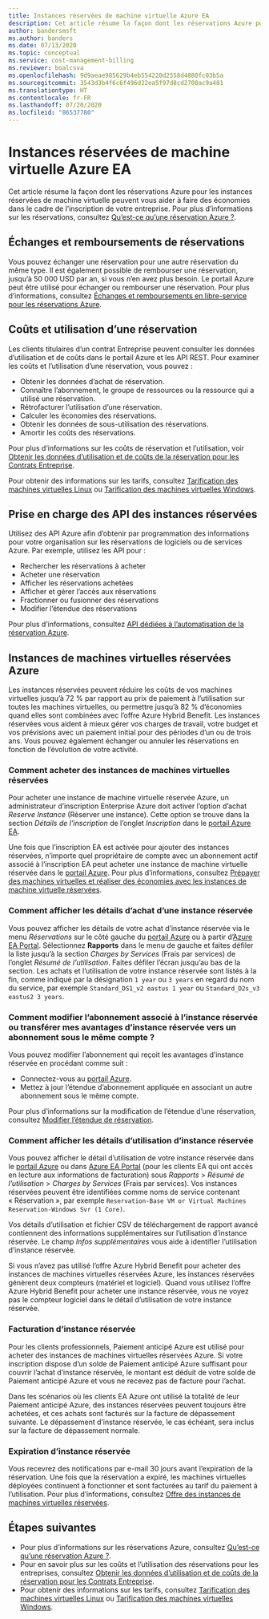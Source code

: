 ```yaml
---
title: Instances réservées de machine virtuelle Azure EA
description: Cet article résume la façon dont les réservations Azure pour les instances réservées de machine virtuelle peuvent vous aider à faire des économies dans le cadre de l’inscription de votre entreprise.
author: bandersmsft
ms.author: banders
ms.date: 07/13/2020
ms.topic: conceptual
ms.service: cost-management-billing
ms.reviewer: boalcsva
ms.openlocfilehash: 9d9aeae985629b4eb554220d2558d4880fc03b5a
ms.sourcegitcommit: 3543d3b4f6c6f496d22ea5f97d8cd2700ac9a481
ms.translationtype: HT
ms.contentlocale: fr-FR
ms.lasthandoff: 07/20/2020
ms.locfileid: "86537780"
---
```

# <a name="azure-ea-vm-reserved-instances"></a>Instances réservées de machine virtuelle Azure EA

Cet article résume la façon dont les réservations Azure pour les instances réservées de machine virtuelle peuvent vous aider à faire des économies dans le cadre de l’inscription de votre entreprise. Pour plus d’informations sur les réservations, consultez [Qu’est-ce qu’une réservation Azure ?](../reservations/save-compute-costs-reservations.md).

## <a name="reservation-exchanges-and-refunds"></a>Échanges et remboursements de réservations

Vous pouvez échanger une réservation pour une autre réservation du même type. Il est également possible de rembourser une réservation, jusqu’à 50 000 USD par an, si vous n’en avez plus besoin. Le portail Azure peut être utilisé pour échanger ou rembourser une réservation. Pour plus d’informations, consultez [Échanges et remboursements en libre-service pour les réservations Azure](../reservations/exchange-and-refund-azure-reservations.md).

## <a name="reservation-costs-and-usage"></a>Coûts et utilisation d’une réservation

Les clients titulaires d’un contrat Entreprise peuvent consulter les données d’utilisation et de coûts dans le portail Azure et les API REST. Pour examiner les coûts et l’utilisation d’une réservation, vous pouvez :

- Obtenir les données d’achat de réservation.
- Connaître l’abonnement, le groupe de ressources ou la ressource qui a utilisé une réservation.
- Rétrofacturer l’utilisation d’une réservation.
- Calculer les économies des réservations.
- Obtenir les données de sous-utilisation des réservations.
- Amortir les coûts des réservations.

Pour plus d’informations sur les coûts de réservation et l’utilisation, voir [Obtenir les données d’utilisation et de coûts de la réservation pour les Contrats Entreprise](../reservations/understand-reserved-instance-usage-ea.md).

Pour obtenir des informations sur les tarifs, consultez [Tarification des machines virtuelles Linux](https://azure.microsoft.com/pricing/details/virtual-machines/linux/) ou [Tarification des machines virtuelles Windows](https://azure.microsoft.com/pricing/details/virtual-machines/windows/).

## <a name="reserved-instances-api-support"></a>Prise en charge des API des instances réservées

Utilisez des API Azure afin d’obtenir par programmation des informations pour votre organisation sur les réservations de logiciels ou de services Azure. Par exemple, utilisez les API pour :

- Rechercher les réservations à acheter
- Acheter une réservation
- Afficher les réservations achetées
- Afficher et gérer l’accès aux réservations
- Fractionner ou fusionner des réservations
- Modifier l’étendue des réservations

Pour plus d’informations, consultez [API dédiées à l’automatisation de la réservation Azure](../reservations/reservation-apis.md).

## <a name="azure-reserved-virtual-machine-instances"></a>Instances de machines virtuelles réservées Azure

Les instances réservées peuvent réduire les coûts de vos machines virtuelles jusqu’à 72 % par rapport au prix de paiement à l’utilisation sur toutes les machines virtuelles, ou permettre jusqu’à 82 % d’économies quand elles sont combinées avec l’offre Azure Hybrid Benefit. Les instances réservées vous aident à mieux gérer vos charges de travail, votre budget et vos prévisions avec un paiement initial pour des périodes d’un ou de trois ans. Vous pouvez également échanger ou annuler les réservations en fonction de l’évolution de votre activité.

### <a name="how-to-buy-reserved-virtual-machine-instances"></a>Comment acheter des instances de machines virtuelles réservées

Pour acheter une instance de machine virtuelle réservée Azure, un administrateur d’inscription Enterprise Azure doit activer l’option d’achat _Reserve Instance_ (Réserver une instance). Cette option se trouve dans la section _Détails de l’inscription_ de l’onglet _Inscription_ dans le [portail Azure EA](https://ea.azure.com/).

Une fois que l’inscription EA est activée pour ajouter des instances réservées, n’importe quel propriétaire de compte avec un abonnement actif associé à l’inscription EA peut acheter une instance de machine virtuelle réservée dans le [portail Azure](https://aka.ms/reservations). Pour plus d’informations, consultez [Prépayer des machines virtuelles et réaliser des économies avec les instances de machine virtuelle réservées](https://go.microsoft.com/fwlink/?linkid=861721).

### <a name="how-to-view-reserved-instance-purchase-details"></a>Comment afficher les détails d’achat d’une instance réservée

Vous pouvez afficher les détails de votre achat d’instance réservée via le menu _Réservations_ sur le côté gauche du [portail Azure](https://aka.ms/reservations) ou à partir d’[Azure EA Portal](https://ea.azure.com/). Sélectionnez **Rapports** dans le menu de gauche et faites défiler la liste jusqu’à la section _Charges by Services_ (Frais par services) de l’onglet _Résumé de l’utilisation_. Faites défiler l’écran jusqu’au bas de la section. Les achats et l’utilisation de votre instance réservée sont listés à la fin, comme indiqué par la désignation `1 year` ou `3 years` en regard du nom du service, par exemple `Standard_DS1_v2 eastus 1 year` ou `Standard_D2s_v3 eastus2 3 years`.

### <a name="how-can-i-change-the-subscription-associated-with-reserved-instance-or-transfer-my-reserved-instance-benefits-to-a-subscription-under-the-same-account"></a>Comment modifier l’abonnement associé à l’instance réservée ou transférer mes avantages d’instance réservée vers un abonnement sous le même compte ?

Vous pouvez modifier l’abonnement qui reçoit les avantages d’instance réservée en procédant comme suit :

- Connectez-vous au [portail Azure](https://aka.ms/reservations).
- Mettez à jour l’étendue d’abonnement appliquée en associant un autre abonnement sous le même compte.

Pour plus d’informations sur la modification de l’étendue d’une réservation, consultez [Modifier l’étendue de réservation](../reservations/manage-reserved-vm-instance.md#change-the-reservation-scope).

### <a name="how-to-view-reserved-instance-usage-details"></a>Comment afficher les détails d’utilisation d’instance réservée

Vous pouvez afficher le détail d’utilisation de votre instance réservée dans le [portail Azure](https://aka.ms/reservations) ou dans [Azure EA Portal](https://ea.azure.com/) (pour les clients EA qui ont accès en lecture aux informations de facturation) sous _Rapports_ > _Résumé de l’utilisation_ > _Charges by Services_ (Frais par services). Vos instances réservées peuvent être identifiées comme noms de service contenant « Réservation », par exemple `Reservation-Base VM or Virtual Machines Reservation-Windows Svr (1 Core)`.

Vos détails d’utilisation et fichier CSV de téléchargement de rapport avancé contiennent des informations supplémentaires sur l’utilisation d’instance réservée. Le champ _Infos supplémentaires_ vous aide à identifier l’utilisation d’instance réservée.

Si vous n’avez pas utilisé l’offre Azure Hybrid Benefit pour acheter des instances de machines virtuelles réservées Azure, les instances réservées génèrent deux compteurs (matériel et logiciel). Quand vous utilisez l’offre Azure Hybrid Benefit pour acheter une instance réservée, vous ne voyez pas le compteur logiciel dans le détail d’utilisation de votre instance réservée.

### <a name="reserved-instance-billing"></a>Facturation d’instance réservée

Pour les clients professionnels, Paiement anticipé Azure est utilisé pour acheter des instances de machines virtuelles réservées Azure. Si votre inscription dispose d’un solde de Paiement anticipé Azure suffisant pour couvrir l’achat d’instance réservée, le montant est déduit de votre solde de Paiement anticipé Azure et vous ne recevez pas de facture pour l’achat.

Dans les scénarios où les clients EA Azure ont utilisé la totalité de leur Paiement anticipé Azure, des instances réservées peuvent toujours être achetées, et ces achats sont facturés sur la facture de dépassement suivante. Le dépassement d’instance réservée, le cas échéant, sera inclus sur la facture de dépassement normale.

### <a name="reserved-instance-expiration"></a>Expiration d’instance réservée

Vous recevrez des notifications par e-mail 30 jours avant l’expiration de la réservation. Une fois que la réservation a expiré, les machines virtuelles déployées continuent à fonctionner et sont facturées au tarif du paiement à l’utilisation. Pour plus d’informations, consultez [Offre des instances de machines virtuelles réservées](https://azure.microsoft.com/pricing/reserved-vm-instances/).

## <a name="next-steps"></a>Étapes suivantes

- Pour plus d’informations sur les réservations Azure, consultez [Qu’est-ce qu’une réservation Azure ?](../reservations/save-compute-costs-reservations.md).
- Pour en savoir plus sur les coûts et l’utilisation des réservations pour les entreprises, consultez [Obtenir les données d’utilisation et de coûts de la réservation pour les Contrats Entreprise](../reservations/understand-reserved-instance-usage-ea.md).
- Pour obtenir des informations sur les tarifs, consultez [Tarification des machines virtuelles Linux](https://azure.microsoft.com/pricing/details/virtual-machines/linux/) ou [Tarification des machines virtuelles Windows](https://azure.microsoft.com/pricing/details/virtual-machines/windows/).
